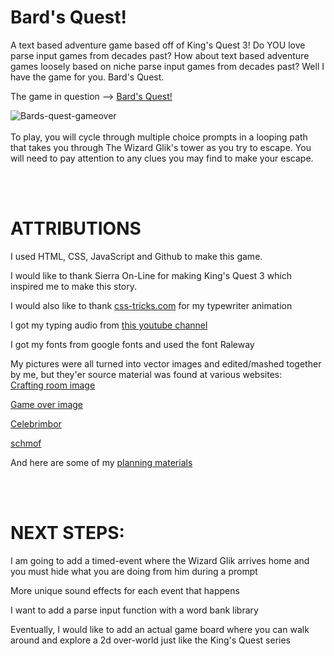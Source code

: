 # Bard's Quest!
A text based adventure game based off of King's Quest 3! Do YOU love parse input games from decades past? 
How about text based adventure games loosely based on niche parse input games from decades past?
Well I have the game for you. Bard's Quest.

The game in question --> [Bard's Quest!](https://bards-quest.netlify.app/)


![Bards-quest-gameover](https://user-images.githubusercontent.com/127761364/230527225-f9b349f6-9db3-4f5a-8fdf-927801a55211.png)
<br></br>
To play, you will cycle through multiple choice prompts in a looping path that takes you through The Wizard Glik's tower as you try to escape. You will need to pay attention to any clues you may find to make your escape.


<br></br>
# ATTRIBUTIONS

I used HTML, CSS, JavaScript and Github to make this game.

I would like to thank Sierra On-Line for making King's Quest 3 which inspired me to make this story.

I would also like to thank [css-tricks.com](https://css-tricks.com/snippets/css/typewriter-effect/) for my typewriter animation

I got my typing audio from [this youtube channel](https://www.youtube.com/watch?v=zY4FIuYg9kE)

I got my fonts from google fonts and used the font Raleway

My pictures were all turned into vector images and edited/mashed together by me, but they'er source material was found at various websites:
<br>
[Crafting room image](https://oksana_raido.artstation.com/projects/Y6Rr3)

[Game over image](https://www.shutterstock.com/image-illustration/medieval-european-plague-doctor-ink-black-1727761582)

[Celebrimbor](https://www.pinterest.com/pin/448248969136487437/)

[schmof](https://medievalheritage.eu/en/main-page/)

And here are some of my [planning materials](https://docs.google.com/document/d/1ThFBmxCyaJQzrHqkZ4ivg4am-BzQDFAs2KUK4bp-9rc/edit)





<br></br>

# NEXT STEPS:

I am going to add a timed-event where the Wizard Glik arrives home and you must hide what you are doing from him during a prompt

More unique sound effects for each event that happens

I want to add a parse input function with a word bank library

Eventually, I would like to add an actual game board where you can walk around and explore a 2d over-world just like the King's Quest series